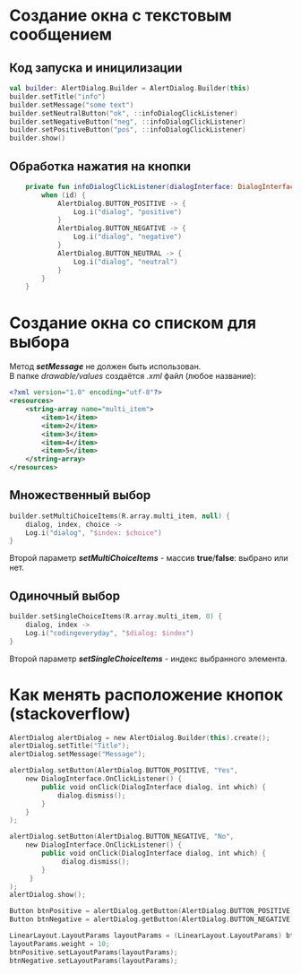 # Создание окна с текстовым сообщением
## Код запуска и иницилизации
```Kotlin
val builder: AlertDialog.Builder = AlertDialog.Builder(this)
builder.setTitle("info")
builder.setMessage("some text")
builder.setNeutralButton("ok", ::infoDialogClickListener)
builder.setNegativeButton("neg", ::infoDialogClickListener)
builder.setPositiveButton("pos", ::infoDialogClickListener)
builder.show()
```
## Обработка нажатия на кнопки
```Kotlin
    private fun infoDialogClickListener(dialogInterface: DialogInterface, id: Int) {
        when (id) {
            AlertDialog.BUTTON_POSITIVE -> {
                Log.i("dialog", "positive")
            }
            AlertDialog.BUTTON_NEGATIVE -> {
                Log.i("dialog", "negative")
            }
            AlertDialog.BUTTON_NEUTRAL -> {
                Log.i("dialog", "neutral")
            }
        }
    }
```
# Создание окна со списком для выбора
Метод ___setMessage___ не должен быть использован.<br>
В папке _drawable/values_ создаётся _.xml_ файл (любое название):
```xml
<?xml version="1.0" encoding="utf-8"?>
<resources>
    <string-array name="multi_item">
        <item>1</item>
        <item>2</item>
        <item>3</item>
        <item>4</item>
        <item>5</item>
    </string-array>
</resources>
```
## Множественный выбор
```Kotlin
builder.setMultiChoiceItems(R.array.multi_item, null) {
    dialog, index, choice ->
    Log.i("dialog", "$index: $choice")
}
```
Второй параметр ___setMultiChoiceItems___ - массив __true__/__false__: выбрано или нет.
## Одиночный выбор
```Kotlin
builder.setSingleChoiceItems(R.array.multi_item, 0) {
    dialog, index ->
    Log.i("codingeveryday", "$dialog: $index")
}
```
Второй параметр ___setSingleChoiceItems___ - индекс выбранного элемента.
# Как менять расположение кнопок (stackoverflow)
```Kotlin
AlertDialog alertDialog = new AlertDialog.Builder(this).create();
alertDialog.setTitle("Title");
alertDialog.setMessage("Message");

alertDialog.setButton(AlertDialog.BUTTON_POSITIVE, "Yes",
    new DialogInterface.OnClickListener() {
        public void onClick(DialogInterface dialog, int which) {
            dialog.dismiss();
        }
    }
);

alertDialog.setButton(AlertDialog.BUTTON_NEGATIVE, "No",
    new DialogInterface.OnClickListener() {
        public void onClick(DialogInterface dialog, int which) {
             dialog.dismiss();
        }
     }
);
alertDialog.show();

Button btnPositive = alertDialog.getButton(AlertDialog.BUTTON_POSITIVE);
Button btnNegative = alertDialog.getButton(AlertDialog.BUTTON_NEGATIVE);

LinearLayout.LayoutParams layoutParams = (LinearLayout.LayoutParams) btnPositive.getLayoutParams();
layoutParams.weight = 10;
btnPositive.setLayoutParams(layoutParams);
btnNegative.setLayoutParams(layoutParams);
```
